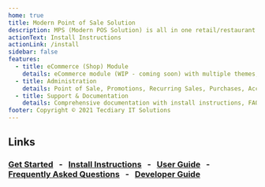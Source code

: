 ```yaml
---
home: true
title: Modern Point of Sale Solution
description: MPS (Modern POS Solution) is all in one retail/restaurant POS solution
actionText: Install Instructions
actionLink: /install
sidebar: false
features:
  - title: eCommerce (Shop) Module
    details: eCommerce module (WIP - coming soon) with multiple themes, payment gateways and shipping methods.
  - title: Administration
    details: Point of Sale, Promotions, Recurring Sales, Purchases, Accounting, compatible with most of the tax systems including SST, VAT and state level taxes such as in Canada & India.
  - title: Support & Documentation
    details: Comprehensive documentation with install instructions, FAQs and developer guide. If you can't find answer of your questions, please ask at [support portal](https://tecdiary.net/support).
footer: Copyright © 2021 Tecdiary IT Solutions
---
```


## Links

### [Get Started](#) &nbsp;&nbsp;-&nbsp;&nbsp; [Install Instructions](#) &nbsp;&nbsp;-&nbsp;&nbsp; [User Guide](#) &nbsp;&nbsp;-&nbsp;&nbsp; [Frequently Asked Questions](#) &nbsp;&nbsp;-&nbsp;&nbsp; [Developer Guide](#)

